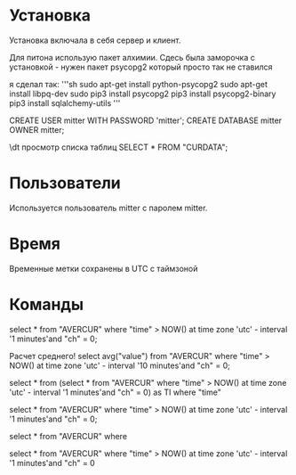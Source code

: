 # Установка
Установка включала в себя сервер и клиент.

Для питона использую пакет алхимии. Сдесь была заморочка с 
установкой - нужен пакет psycopg2 который просто так не ставился

я сделал так:
'''sh
sudo apt-get install python-psycopg2
sudo apt-get install libpq-dev
sudo pip3 install psycopg2
pip3 install psycopg2-binary
pip3 install sqlalchemy-utils
'''

CREATE USER mitter WITH PASSWORD 'mitter';
CREATE DATABASE mitter OWNER mitter;

\dt просмотр списка таблиц
SELECT * FROM "CURDATA";

# Пользователи
Используется пользователь mitter с паролем mitter.

# Время
Временные метки сохранены в UTC с таймзоной

# Команды
select * from "AVERCUR" where "time" > NOW() at time zone 'utc'  - interval '1 minutes'and "ch" = 0;

Расчет среднего! 
select avg("value") from "AVERCUR" where "time" > NOW() at time zone 'utc'  - interval '10 minutes'and "ch" = 0;


select * from (select * from "AVERCUR" where "time" > NOW() at time zone 'utc'  - interval '1 minutes'and "ch" = 0) as TI where "time"  


select * from "AVERCUR" where "time" > NOW() at time zone 'utc'  - interval '1 minutes'and "ch" = 0;

select * from "AVERCUR" where



select * 
	from "AVERCUR" 
	where "time" > NOW() at time zone 'utc'  - interval '1 minutes'and "ch" = 0


